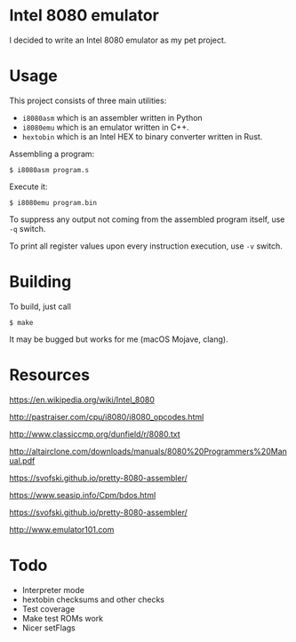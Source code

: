 # Intel 8080 emulator

I decided to write an Intel 8080 emulator as my pet project.

# Usage

This project consists of three main utilities:
  * `i8080asm` which is an assembler written in Python
  * `i8080emu` which is an emulator written in C++.
  * `hextobin` which is an Intel HEX to binary converter written in Rust.

Assembling a program:

    $ i8080asm program.s

Execute it:

    $ i8080emu program.bin

To suppress any output not coming from the assembled program itself, use `-q` switch.

To print all register values upon every instruction execution, use `-v` switch.

# Building

To build, just call

    $ make

It may be bugged but works for me (macOS Mojave, clang).

# Resources

https://en.wikipedia.org/wiki/Intel_8080

http://pastraiser.com/cpu/i8080/i8080_opcodes.html

http://www.classiccmp.org/dunfield/r/8080.txt

http://altairclone.com/downloads/manuals/8080%20Programmers%20Manual.pdf

https://svofski.github.io/pretty-8080-assembler/

https://www.seasip.info/Cpm/bdos.html

https://svofski.github.io/pretty-8080-assembler/

http://www.emulator101.com

# Todo

* Interpreter mode
* hextobin checksums and other checks
* Test coverage
* Make test ROMs work
* Nicer setFlags
